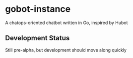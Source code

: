 # gobot-instance
A chatops-oriented chatbot written in Go, inspired by Hubot

## Development Status
Still pre-alpha, but development should move along quickly
